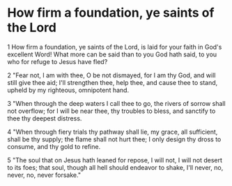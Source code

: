 How firm a foundation, ye saints of the Lord
============================================
1 How firm a foundation, ye saints of the Lord,
is laid for your faith in God's excellent Word!
What more can be said than to you God hath said,
to you who for refuge to Jesus have fled?

2 "Fear not, I am with thee, O be not dismayed,
for I am thy God, and will still give thee aid;
I'll strengthen thee, help thee, and cause thee to stand,
upheld by my righteous, omnipotent hand.

3 "When through the deep waters I call thee to go,
the rivers of sorrow shall not overflow;
for I will be near thee, thy troubles to bless,
and sanctify to thee thy deepest distress.

4 "When through fiery trials thy pathway shall lie,
my grace, all sufficient, shall be thy supply;
the flame shall not hurt thee; I only design
thy dross to consume, and thy gold to refine.

5 "The soul that on Jesus hath leaned for repose,
I will not, I will not desert to its foes;
that soul, though all hell should endeavor to shake,
I'll never, no, never, no, never forsake."
